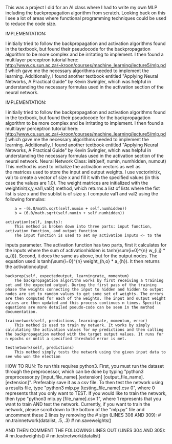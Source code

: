 This was a project I did for an AI class where I had to write my own MLP including the backpropagation algorithm from scratch. Looking back on this I see a lot of areas where functional programming techniques could be used to reduce the code size.


IMPLEMENTATION:

I initially tried to follow the backpropagation and activation algorithms found in the textbook, but found their pseudocode for the backpropagation algorithm to be more complex and be irritating to implement. I then found a multilayer perceptron tutorial here: http://www.cs.sun.ac.za/~kroon/courses/machine_learning/lecture5/mlp.pdf which gave me the necessary algorithms needed to implement the learning. Additionally, I found another textbook entitled "Applying Neural Networks, A Practical Guide" by Kevin Swingler, which was helpful in understanding the necessary formulas used in the activation section of the neural network. 

IMPLEMENTATION:

I initially tried to follow the backpropagation and activation algorithms found in the textbook, but found their pseudocode for the backpropagation algorithm to be more complex and be irritating to implement. I then found a multilayer perceptron tutorial here: http://www.cs.sun.ac.za/~kroon/courses/machine_learning/lecture5/mlp.pdf which gave me the necessary algorithms needed to implement the learning. Additionally, I found another textbook entitled "Applying Neural Networks, A Practical Guide" by Kevin Swingler, which was helpful in understanding the necessary formulas used in the activation section of the neural network. 
Neural Network Class:
	__init__(self, numin, numhidden, numout)
		This method is used to initialize the activation vectors as well as 	
the matrices used to store the input and output weights. I use vectorinit(x, val) to create a vector of size x and fill it with the specified values (in this case the values are 1.0). The weight matrices are initialized with the weightinit(x,y,val1,val2) method, which returns a list of lists where the fist list is size x and the sublist is of size y. I compute val1 and val2 using the following formulas:
		
		a = -(6.0/math.sqrt(self.numin + self.numhidden))
		b = (6.0/math.sqrt(self.numin + self.numhidden))
		
	activation(self, inputs):
		This method is broken down into three parts: input function, activation function, and output function
		The input function is used to set my activation inputs <- to the 
inputs parameter.
		The activation function has two parts, first it calculates for the 
inputs where the sum of activationhidden is tanh(\sum{i=0}^{n} w_{i,j} * a_{i}). Second, it does the same as above, but for the output nodes. The equation used is tanh(\sum{i=0}^{n} weight_{h,o} * a_{h}). It then returns the activationoutput
		
	backprop(self, expectedoutput, learningrate, momentum)
		The backpropagation algorithm works by first receiving a training set and the expected output. During the first pass of the training phase the weights connecting the input to hidden and hidden to output nodes are set to random values to get some set of weights. The errors are then computed for each of the weights. The input and output weight values are then updated and this process continues n times. Specific equations are more detailed pseudo-code can be seen in the method documentation.
		
	trainnetwork(self, predictions, learningrate, momentum, error)
		This method is used to train my network. It works by simply calculating the activation values for my predictions and then calling the backpropagation method with the target output values. It runs for n epochs or until a specified threshold error is met.
	
	testnetwork(self, predictions)
		This method simply tests the network using the given input data to see who won the election

HOW TO RUN:
	To run this requires python3. First, you must run the dataset through the preprocessor, which can be done by typing "python3 preprocessor.py [input_file_name].[extension] [output_file_name].[extension]". Preferably save it as a csv file. To then test the network using a results file, type "python3 mlp.py [testing_file_name].csv 0", where 0 represents that you only want to TEST. If you would like to train the network, then type "python3 mlp.py [file_name].csv 1", where 1 represents that you want to train AND test the network. Currently, if you want to train the network, please scroll down to the bottom of the "mlp.py" file and uncomment these 2 lines by removing the # sign (LINES 308 AND 309):
	#	nn.trainnetwork(datalist, .5, .3)
	#	nn.saveweights()

AND THEN COMMENT THE FOLLOWING LINES OUT (LINES 304 AND 305):
	#	nn.loadweights()
	#	nn.testnetwork(datalist)